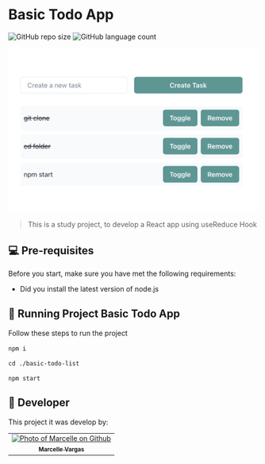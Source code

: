 # Basic Todo App

![GitHub repo size](https://img.shields.io/github/repo-size/marcellevargas/basic-todo-list?style=for-the-badge)
![GitHub language count](https://img.shields.io/github/languages/count/marcellevargas/basic-todo-list?style=for-the-badge)

<div style="text-align:center;">
    <img src="basic todo app screen shot.png" alt="Basic Todo App Screenshot" width="700px">
</div>

> This is a study project, to develop a React app using useReduce Hook

## 💻 Pre-requisites

Before you start, make sure you have met the following requirements:

- Did you install the latest version of node.js

## 🚀 Running Project Basic Todo App

Follow these steps to run the project

```
npm i
```
```
cd ./basic-todo-list
```
```
npm start
```

## 🤝 Developer

This project it was develop by:

<table>
  <tr>
    <td align="center">
      <a href="https://github.com/marcellevargas" title="check my github">
        <img src="https://avatars.githubusercontent.com/u/37669732?v=4" width="100px;" alt="Photo of Marcelle on Github"/><br>
        <sub>
          <b>Marcelle Vargas</b>
        </sub>
      </a>
    </td>
  </tr>
</table>